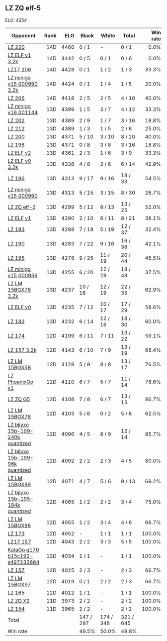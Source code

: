 ## LZ ZQ elf-5 ##

ELO: 4254

Opponent | Rank | ELO | Black | White | Total | Win rate
---------|-----:|----:|-------|-------|-------|-------:
[LZ 220](LZ%20220.md) | 14D | 4460 | 0 / 1 | - | 0 / 1 | 0.0%
[LZ ELF v1 3.2k](LZ%20ELF%20v1%203.2k.md) | 14D | 4442 | 0 / 5 | 0 / 1 | 0 / 6 | 0.0%
[LZ17 206](LZ17%20206.md) | 14D | 4428 | 0 / 1 | 1 / 2 | 1 / 3 | 33.3%
[LZ minigo v15 000990 3.2k](LZ%20minigo%20v15%20000990%203.2k.md) | 14D | 4424 | 0 / 1 | 1 / 4 | 1 / 5 | 20.0%
[LZ 206](LZ%20206.md) | 14D | 4418 | 2 / 5 | 2 / 5 | 4 / 10 | 40.0%
[LZ minigo v16 001144](LZ%20minigo%20v16%20001144.md) | 13D | 4399 | 1 / 5 | 3 / 7 | 4 / 12 | 33.3%
[LZ 202](LZ%20202.md) | 13D | 4389 | 2 / 9 | 1 / 7 | 3 / 16 | 18.8%
[LZ 212](LZ%20212.md) | 13D | 4389 | 1 / 3 | 1 / 5 | 2 / 8 | 25.0%
[LZ 200](LZ%20200.md) | 13D | 4371 | 5 / 10 | 3 / 10 | 8 / 20 | 40.0%
[LZ 198](LZ%20198.md) | 13D | 4371 | 0 / 8 | 3 / 8 | 3 / 16 | 18.8%
[LZ ELF v2](LZ%20ELF%20v2.md) | 13D | 4361 | 2 / 3 | 1 / 6 | 3 / 9 | 33.3%
[LZ ELF v0 3.2k](LZ%20ELF%20v0%203.2k.md) | 13D | 4338 | 4 / 8 | 2 / 6 | 6 / 14 | 42.9%
[LZ 196](LZ%20196.md) | 13D | 4313 | 9 / 17 | 9 / 16 | 18 / 33 | 54.5%
[LZ minigo v15 000990](LZ%20minigo%20v15%20000990.md) | 13D | 4313 | 5 / 15 | 3 / 15 | 8 / 30 | 26.7%
[LZ ZQ elf-2](LZ%20ZQ%20elf-2.md) | 13D | 4299 | 5 / 12 | 8 / 13 | 13 / 25 | 52.0%
[LZ ELF v1](LZ%20ELF%20v1.md) | 13D | 4290 | 2 / 10 | 6 / 11 | 8 / 21 | 38.1%
[LZ 193](LZ%20193.md) | 13D | 4288 | 7 / 18 | 5 / 19 | 12 / 37 | 32.4%
[LZ 190](LZ%20190.md) | 13D | 4283 | 7 / 22 | 9 / 16 | 16 / 38 | 42.1%
[LZ 195](LZ%20195.md) | 13D | 4278 | 9 / 25 | 11 / 19 | 20 / 44 | 45.5%
[LZ minigo v15 000939](LZ%20minigo%20v15%20000939.md) | 13D | 4255 | 6 / 20 | 12 / 28 | 18 / 48 | 37.5%
[LZ LM 15BGX78 3.2k](LZ%20LM%2015BGX78%203.2k.md) | 13D | 4237 | 10 / 16 | 12 / 19 | 22 / 35 | 62.9%
[LZ ELF v0](LZ%20ELF%20v0.md) | 13D | 4235 | 7 / 12 | 10 / 17 | 17 / 29 | 58.6%
[LZ 182](LZ%20182.md) | 13D | 4232 | 6 / 14 | 12 / 16 | 18 / 30 | 60.0%
[LZ 174](LZ%20174.md) | 12D | 4199 | 6 / 11 | 7 / 11 | 13 / 22 | 59.1%
[LZ 157 3.2k](LZ%20157%203.2k.md) | 12D | 4143 | 6 / 10 | 7 / 9 | 13 / 19 | 68.4%
[LZ LM 15BGX5B](LZ%20LM%2015BGX5B.md) | 12D | 4128 | 5 / 9 | 8 / 8 | 13 / 17 | 76.5%
[LZ PhoenixGo v1](LZ%20PhoenixGo%20v1.md) | 12D | 4110 | 6 / 7 | 5 / 7 | 11 / 14 | 78.6%
[LZ ZQ G5](LZ%20ZQ%20G5.md) | 12D | 4108 | 7 / 8 | 6 / 7 | 13 / 15 | 86.7%
[LZ LM 15BGX78](LZ%20LM%2015BGX78.md) | 12D | 4103 | 5 / 6 | 0 / 2 | 5 / 8 | 62.5%
[LZ bjiyxo 15b-199-240k quantized](LZ%20bjiyxo%2015b-199-240k%20quantized.md) | 12D | 4096 | 4 / 5 | 8 / 9 | 12 / 14 | 85.7%
[LZ bjiyxo 15b-199-96k quantized](LZ%20bjiyxo%2015b-199-96k%20quantized.md) | 12D | 4092 | 2 / 2 | 2 / 3 | 4 / 5 | 80.0%
[LZ LM 15BGX89](LZ%20LM%2015BGX89.md) | 12D | 4071 | 4 / 7 | 5 / 6 | 9 / 13 | 69.2%
[LZ bjiyxo 15b-195-184k quantized](LZ%20bjiyxo%2015b-195-184k%20quantized.md) | 12D | 4065 | 1 / 2 | 2 / 2 | 3 / 4 | 75.0%
[LZ LM 15BGX88](LZ%20LM%2015BGX88.md) | 12D | 4055 | 1 / 2 | 3 / 4 | 4 / 6 | 66.7%
[LZ 173](LZ%20173.md) | 12D | 4052 | - | 1 / 1 | 1 / 1 | 100.0%
[LZ17 157](LZ17%20157.md) | 12D | 4043 | 2 / 2 | 3 / 3 | 5 / 5 | 100.0%
[KataGo g170 b15c192-s497233664](KataGo%20g170%20b15c192-s497233664.md) | 12D | 4034 | 1 / 1 | - | 1 / 1 | 100.0%
[LZ 157](LZ%20157.md) | 12D | 4025 | 2 / 3 | - | 2 / 3 | 66.7%
[LZ LM 15BGX97](LZ%20LM%2015BGX97.md) | 12D | 4019 | 0 / 1 | 2 / 2 | 2 / 3 | 66.7%
[LZ 165](LZ%20165.md) | 12D | 4012 | 1 / 1 | - | 1 / 1 | 100.0%
[LZ ZQ X2](LZ%20ZQ%20X2.md) | 11D | 3973 | 2 / 2 | - | 2 / 2 | 100.0%
[LZ 154](LZ%20154.md) | 11D | 3965 | 2 / 2 | - | 2 / 2 | 100.0%
Total | | | 147 / 297 | 174 / 348 | 321 / 645 | 
Win rate| | | 49.5% | 50.0% | 49.8% | 
